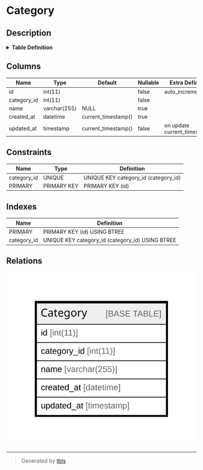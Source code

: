 # Category

## Description

<details>
<summary><strong>Table Definition</strong></summary>

```sql
CREATE TABLE `Category` (
  `id` int(11) NOT NULL AUTO_INCREMENT,
  `category_id` int(11) NOT NULL,
  `name` varchar(255) DEFAULT NULL,
  `created_at` datetime DEFAULT current_timestamp(),
  `updated_at` timestamp NOT NULL DEFAULT current_timestamp() ON UPDATE current_timestamp(),
  PRIMARY KEY (`id`),
  UNIQUE KEY `category_id` (`category_id`)
) ENGINE=InnoDB AUTO_INCREMENT=[Redacted by tbls] DEFAULT CHARSET=utf8mb4 COLLATE=utf8mb4_general_ci
```

</details>

## Columns

| Name | Type | Default | Nullable | Extra Definition | Children | Parents | Comment |
| ---- | ---- | ------- | -------- | ---------------- | -------- | ------- | ------- |
| id | int(11) |  | false | auto_increment |  |  |  |
| category_id | int(11) |  | false |  |  |  |  |
| name | varchar(255) | NULL | true |  |  |  |  |
| created_at | datetime | current_timestamp() | true |  |  |  |  |
| updated_at | timestamp | current_timestamp() | false | on update current_timestamp() |  |  |  |

## Constraints

| Name | Type | Definition |
| ---- | ---- | ---------- |
| category_id | UNIQUE | UNIQUE KEY category_id (category_id) |
| PRIMARY | PRIMARY KEY | PRIMARY KEY (id) |

## Indexes

| Name | Definition |
| ---- | ---------- |
| PRIMARY | PRIMARY KEY (id) USING BTREE |
| category_id | UNIQUE KEY category_id (category_id) USING BTREE |

## Relations

![er](Category.svg)

---

> Generated by [tbls](https://github.com/k1LoW/tbls)
